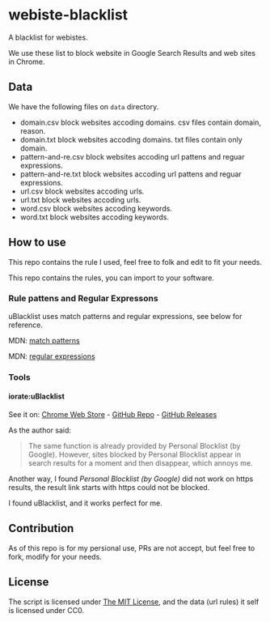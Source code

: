 # webiste-blacklist

A blacklist for webistes.

We use these list to block website in Google Search Results and web sites in Chrome.

## Data

We have the following files on `data` directory.

- domain.csv
    block websites accoding domains.
    csv files contain domain, reason.
- domain.txt
    block websites accoding domains.
    txt files contain only domain.
- pattern-and-re.csv
    block websites accoding url pattens and reguar expressions.
- pattern-and-re.txt
    block websites accoding url pattens and reguar expressions.
- url.csv
    block websites accoding urls.
- url.txt
    block websites accoding urls.
- word.csv
    block websites accoding keywords.
- word.txt
    block websites accoding keywords.

## How to use

This repo contains the rule I used, feel free to folk and edit to fit your needs.

This repo contains the rules, you can import to your software.

### Rule pattens and Regular Expressons

uBlacklist uses match patterns and regular expressions, see below for reference.

MDN: [match patterns](https://developer.mozilla.org/en-US/docs/Mozilla/Add-ons/WebExtensions/Match_patterns)

MDN: [regular expressions](https://developer.mozilla.org/en-US/docs/Web/JavaScript/Guide/Regular_Expressions)

### Tools

#### iorate:uBlacklist

See it on: [ Chrome Web Store](https://chrome.google.com/webstore/detail/ublacklist/pncfbmialoiaghdehhbnbhkkgmjanfhe) -
[GitHub Repo](https://github.com/iorate/uBlacklist) -
[GitHub Releases](https://github.com/iorate/uBlacklist/releases)

As the author said:

> The same function is already provided by Personal Blocklist (by Google). However, sites blocked by Personal Blocklist appear in search results for a moment and then disappear, which annoys me. 

Another way, I found _Personal Blocklist (by Google)_ did not work on https results, the result link starts with https could not be blocked.

I found uBlacklist, and it works perfect for me.

## Contribution

As of this repo is for my persional use, PRs are not accept, but feel free to fork, modify for your needs.

## License

The script is licensed under [The MIT License](LICENSE), and the data (url rules) it self is licensed under CC0.
